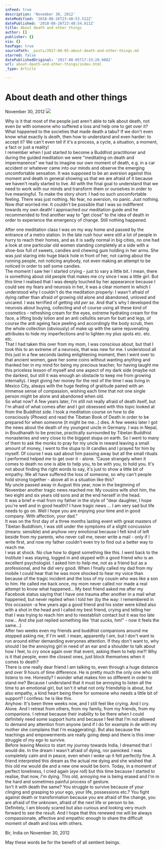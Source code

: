 ```yaml
---
inFeed: true
description: 'November 30, 2012'
dateModified: '2018-08-26T23:48:53.512Z'
datePublished: '2018-08-26T23:48:54.811Z'
title: About death and other things
author: []
publisher: {}
via: {}
hasPage: true
sourcePath: _posts/2017-08-05-about-death-and-other-things.md
starred: false
datePublishedOriginal: '2017-08-05T17:33:20.988Z'
url: about-death-and-other-things/index.html
_type: Article

---
```

# **About death and other things**

November 30, 2012
![](https://the-grid-user-content.s3-us-west-2.amazonaws.com/92c2d329-b238-4bfb-9d49-a806af8d64ea.jpg)

Why is it that most of the people just aren't able to talk about death, not even _be_ with someone who suffered a loss and help one to get over it? What happened to the societies that made death a tabu? If we don't even know what exactly is _death_, then how to understand and even harder: to accept it? We can't even tell if it's a process, a cycle, a situation, a moment, a fact or just a reality!  
I remember when I just started to become a Buddhist practitioner and during the guided meditation we were "meditating on death and impermanence" we had to imagine our own moment of death, e.g. in a car accident or whatever came into our minds and observe the emerging uncomfortable sensation. It was supposed to be an aversion against this moment and death in general showing us that we are afraid of it because we haven't really started to live. All with the final goal to understand that we need to work with our minds and transform them or ourselves in order to live meaningful. To make the story short: I had no such uncomfortable feeling. There was just nothing. No fear, no aversion, no panic. Just nothing. Now _that_ worried me. It couldn't be possible that I was so indifferent towards my own death! I approached our meditation guide and he recommended to find another way to "get close" to the idea of death in order to experience the emergency of change. Still nothing happened.

After one meditation class I was on my way home and passed by the entrance of a metro station. In the late rush hour were still a lot of people in hurry to reach their homes, and as it is sadly normal in big cities, no one had a look at one particular old women standing completely at a side with a shoe-box full of sweets, candies and chewing gum holding in her arms. She was just staring into huge black hole in front of her, not caring about the running people, not noticing anybody, not even making an attempt to be noticed in order to sell some candies.   
The moment I saw her I started crying - just to vary a little bit. I mean, there is something about old people that makes me cry since I was a little girl. But this time I realised that I was deeply touched by her appearance because I could see my fears and neurosis in her, it was a clear moment in which I understood why I couldn't do the meditation properly: I wasn't afraid of dying rather than afraid of growing old alone and abandoned, unloved and uncared. I was terrified of getting old _per se_. And that's why I developed the neurosis about buying, collecting and of course using all these kind of cosmetics - refreshing cream for the eyes, extreme hydrating cream for the face, a lifting body lotion and an anti cellulitis serum for butt and legs, of course the anti ageing face peeling and accordingly the body scrub, then the whole collection (obviously) of make up with the same rejuvenating attributes to hide my imperfections and to lighten my plus spots etc. etc. etc.  
That I had taken this over from my mom, I was conscious about, but that I took this to an extreme of a neurosis, that was new for me. I understood all this just in a few seconds lasting enlightening moment, then I went over to that ancient women, gave her some coins without wanting anything and thanked her in my mind for being my precious teacher, for having taught me this priceless lesson of myself and one aspect of my dark side (maybe not the darkest, but still it was enough an obstacle to keep me from growing internally). I kept giving her money for the rest of the time I was living in Mexico City, always with the huge feeling of gratitude paired with an immense sense of compassion, wishing each time that not one single person might be alone and abandoned when old.  
So what now? A few years later, I'm still not really afraid of death itself, but I'm afraid of what comes after and I got obsessed with this topic looked at from the Buddhist side. I took a meditation course on how to die consciously (_Phowa_) and read the Tibetan Book of Death in order to be prepared for when someone (it might be me...) dies. A few weeks later I got the news about the death of my youngest uncle in Germany. I was in Nepal, in Boudhanath to be precise, practically surrounded by Tibetan Buddhist monasteries and very close to the biggest stupa on earth. So I went to many of them to ask the monks to pray for my uncle in reward leaving a small amount of money, I went to the stupa to lit candles and I prayed for him by myself. Of course I was sad about him passing away but all the small rituals I performed helped me to get over it - alone. 'Cause strangely when it comes to death no one is able to help you, to be with you, to hold you. It's not about finding the right words to say, it's just to show a little bit of empathy. We all have suffered the loss of someone, so why can't people hold strong together - above all in a situation like this?   
My uncle passed away in August this year, now in the beginning of November another tragic news reached me: My cousins wife shot him, the two eight and six years old sons and at the end herself in the head.   
It was a brief e-mail from my father in the style of "dear daughter, I hope you're well and in good health? I have tragic news ... I am very sad but life needs to go on. Well I hope you are enjoying your time and in good company. With affection, your dad."  
It was on the first day of a three months lasting event with great masters of Tibetan Buddhism, I was still under the symptoms of a slight concussion (means: sensible) and anyhow very emotional because I felt kind of left beside from my parents, who never call me, never write a mail - only if I write first, and now my father couldn't even try to find out a better way to reach me.  
I was at shock. No clue how to digest something like this. I went back to the Institute I was staying, logged in and skyped with a good friend who is an excellent psychologist. I asked him to help me, not as a friend but as a professional, and he did very good. When I finally called my dad from my mobile I could hear that he was more shocked to hear my voice than because of the tragic incident and the loss of my cousin who was like a son to him. He called me back once, my mom never called nor made a real attempt to know what happened... My best friend asked me after my Facebook status saying that I have one trauma after another in a mail what happened, but never replied when I told her (by the way: I remembered in this occasion -a few years ago a good friend and his sister were killed also with a shot in the head and I called my best friend, crying and telling her that I was trying to reach him and to reestablish contact but it was too late now... And she just replied something like 'that sucks, hm!" - now it feels the same...)  
After two weeks even my friends and buddhist companions around me stopped asking me, if I'm well. I mean, apparently I _am_, but I don't want to run around either demanding everyones attention. If they don't want to, why should I be the annoying girl in need of an ear and a shoulder to talk about how I feel, to cry once again over that event, asking them to help me?! Why is it that people, even the closest ones, just block themselves when it comes to death?   
There is one really dear friend I am talking to, even through a huge distance and over 9 hours of time difference. He is pretty much the only one who still listens to me. Honestly? I wonder what makes him so different in order to stand me? Because I understand that it must be annoying to listen all the time to an emotional girl, but isn't it what not only friendship is about, but also empathy, a kind heart being there for someone who needs a little bit of support? I confess: he is like this.  
Anyhow: It's been three weeks now, and I still feel like crying. And I cry. Alone. And I retreat from others, from my family, from my friends, from my companions. I retreat because their inability to be there when I could definitely need some support hurts and because I feel that I'm not allowed to demand any attention from anyone (and if I do for example in de with my mother she complains that I'm exaggerating). But also because the teachings and empowerments are really going deep and there is this inner struggle of my ego to survive.   
Before leaving Mexico to start my journey towards India, I dreamed that I would die. In the dream I wasn't afraid of dying, nor panicked. I was completely calm and in peace, even when I woke up it felt perfectly fine. A friend interpreted this dream as the actual me dying and she wished that this old _me_ would die and a new one would be born. Today, in a moment of perfect loneliness, I cried again (_eye roll_) but this time because I started to realise, that now, _I'm_ dying. This old, annoying me is being erased and I'm in the hard and sometimes painful process of gesture.   
Isn't it with death the same? You struggle to survive because of your clinging and grasping to your ego, your life, possessions etc.? You fight against death or transformation because you are afraid of the change, you are afraid of the unknown, afraid of the next life or person to be.   
Definitely, I am bloody scared but also curious and looking very much forward to see the result. And I hope that this renewed me will be always compassionate, affective and empathic enough to share the difficult moment of death and loss with others.

Bir, India on November 30, 2012

May these words be for the benefit of all sentient beings.